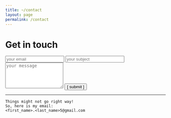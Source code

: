 ```yaml
---
title: ~/contact
layout: page
permalink: /contact
---
```


# Get in touch


<form action="https://formspree.io/f/mqknnzqy" method="POST">

  <input type="text" id="email" name="email" placeholder="your email" autocomplete="off">

  <input type="text" id="subject" name="subject" placeholder="your subject" autocomplete="off">

  <textarea rows="5" id="message" name="message" placeholder="your message" autocomplete="off"></textarea>

  <input type="submit" value="[ submit ]">

</form>

<hr>


```
Things might not go right way! 
So, here is my email: 
<first_name>.<last_name>5@gmail.com
```